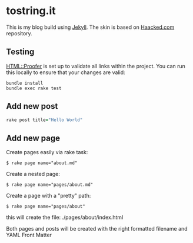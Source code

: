 # tostring.it

This is my blog build using [Jekyll](http://jekyllrb.com/). The skin is based on [Haacked.com](https://github.com/Haacked/haacked.com) repository.

## Testing

[HTML::Proofer](https://github.com/gjtorikian/html-proofer) is set up to validate all links within the project.  You can run this locally to ensure that your changes are valid:

```shell
bundle install
bundle exec rake test
```

## Add new post
```ruby
rake post title="Hello World"
```

## Add new page
Create pages easily via rake task:

```
$ rake page name="about.md"
```

Create a nested page:

```
$ rake page name="pages/about.md"
```

Create a page with a "pretty" path:

```
$ rake page name="pages/about"
```

this will create the file: ./pages/about/index.html

Both pages and posts will be created with the right formatted filename and YAML Front Matter